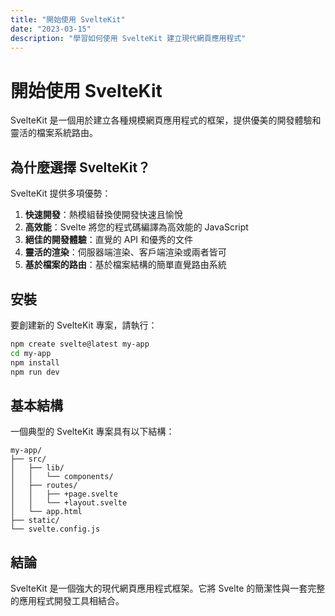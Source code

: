 ```yaml
---
title: "開始使用 SvelteKit"
date: "2023-03-15"
description: "學習如何使用 SvelteKit 建立現代網頁應用程式"
---
```


# 開始使用 SvelteKit

SvelteKit 是一個用於建立各種規模網頁應用程式的框架，提供優美的開發體驗和靈活的檔案系統路由。

## 為什麼選擇 SvelteKit？

SvelteKit 提供多項優勢：

1. **快速開發**：熱模組替換使開發快速且愉悅
2. **高效能**：Svelte 將您的程式碼編譯為高效能的 JavaScript
3. **絕佳的開發體驗**：直覺的 API 和優秀的文件
4. **靈活的渲染**：伺服器端渲染、客戶端渲染或兩者皆可
5. **基於檔案的路由**：基於檔案結構的簡單直覺路由系統

## 安裝

要創建新的 SvelteKit 專案，請執行：

```bash
npm create svelte@latest my-app
cd my-app
npm install
npm run dev
```

## 基本結構

一個典型的 SvelteKit 專案具有以下結構：

```
my-app/
├── src/
│   ├── lib/
│   │   └── components/
│   ├── routes/
│   │   ├── +page.svelte
│   │   └── +layout.svelte
│   └── app.html
├── static/
└── svelte.config.js
```

## 結論

SvelteKit 是一個強大的現代網頁應用程式框架。它將 Svelte 的簡潔性與一套完整的應用程式開發工具相結合。 